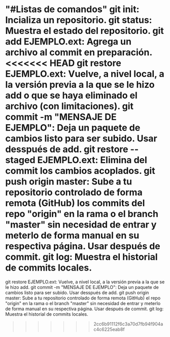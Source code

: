 "#Listas de comandos"
git init: Incializa un repositorio.
git status: Muestra el estado del repositorio.
git add EJEMPLO.ext: Agrega un archivo al commit en preparación.
<<<<<<< HEAD
git restore EJEMPLO.ext: Vuelve, a nivel local, a la versión previa a la que se le hizo add o que se haya eliminado el archivo (con limitaciones).
git commit -m "MENSAJE DE EJEMPLO": Deja un paquete de cambios listo para ser subido. Usar desspués de add.
git restore --staged EJEMPLO.ext: Elimina del commit los cambios acoplados.
git push origin master: Sube a tu repositorio controlado de forma remota (GitHub) los commits del repo "origin" en la rama o el branch "master" sin necesidad de entrar y meterlo de forma manual en su respectiva página. Usar después de commit.
git log: Muestra el historial de commits locales.
=======
git restore EJEMPLO.ext: Vuelve, a nivel local, a la versión previa a la que se le hizo add.
git commit -m "MENSAJE DE EJEMPLO": Deja un paquete de cambios listo para ser subido. Usar desspués de add.
git push origin master: Sube a tu repositorio controlado de forma remota (GitHub) el repo "origin" en la rama o el branch "master" sin necesidad de entrar y meterlo de forma manual en su respectiva página. Usar después de commit.
git log: Muestra el historial de commits locales.
>>>>>>> 2cc6b91112f6c3a70d7fb94f904ac4c6225eab8f
